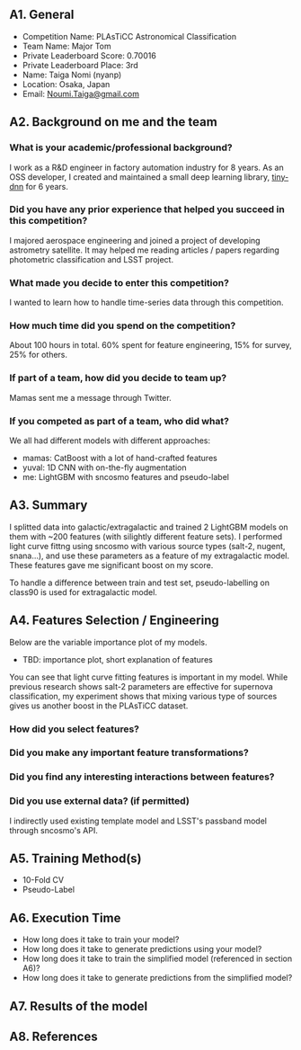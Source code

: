 ## A1. General

- Competition Name: PLAsTiCC Astronomical Classification
- Team Name: Major Tom
- Private Leaderboard Score: 0.70016
- Private Leaderboard Place: 3rd
- Name: Taiga Nomi (nyanp)
- Location: Osaka, Japan
- Email: Noumi.Taiga@gmail.com

## A2. Background on me and the team

### What is your academic/professional background?

I work as a R&D engineer in factory automation industry for 8 years.
As an OSS developer, I created and maintained a small deep learning library,
 [tiny-dnn](https://github.com/tiny-dnn/tiny-dnn) for 6 years.

### Did you have any prior experience that helped you succeed in this competition?

I majored aerospace engineering and joined a project of developing astrometry satellite.
It may helped me reading articles / papers regarding photometric classification and LSST project.

### What made you decide to enter this competition?

I wanted to learn how to handle time-series data through this competition.

### How much time did you spend on the competition?

About 100 hours in total. 60% spent for feature engineering, 15% for survey, 25% for others.


### If part of a team, how did you decide to team up?

Mamas sent me a message through Twitter.

### If you competed as part of a team, who did what?
We all had different models with different approaches:

- mamas: CatBoost with a lot of hand-crafted features
- yuval: 1D CNN with on-the-fly augmentation
- me: LightGBM with sncosmo features and pseudo-label

## A3. Summary

I splitted data into galactic/extragalactic and trained 2 LightGBM models on them with ~200 features (with silightly different feature sets).
I performed light curve fittng using sncosmo with various source types (salt-2, nugent, snana…),
and use these parameters as a feature of my extragalactic model. These features gave me significant boost on my score.

To handle a difference between train and test set, pseudo-labelling on class90 is used for extragalactic model.

## A4. Features Selection / Engineering
Below are the variable importance plot of my models.

- TBD: importance plot, short explanation of features

You can see that light curve fitting features is important in my model.
While previous research shows salt-2 parameters are effective for supernova classification,
my experiment shows that mixing various type of sources gives us another boost in the PLAsTiCC dataset.


### How did you select features?

### Did you make any important feature transformations?

### Did you find any interesting interactions between features?

### Did you use external data? (if permitted)
I indirectly used existing template model and LSST's passband model through sncosmo's API.

## A5. Training Method(s)

- 10-Fold CV
- Pseudo-Label

## A6. Execution Time

- How long does it take to train your model?
- How long does it take to generate predictions using your model?
- How long does it take to train the simplified model (referenced in section A6)?
- How long does it take to generate predictions from the simplified model?

## A7. Results of the model

## A8. References
